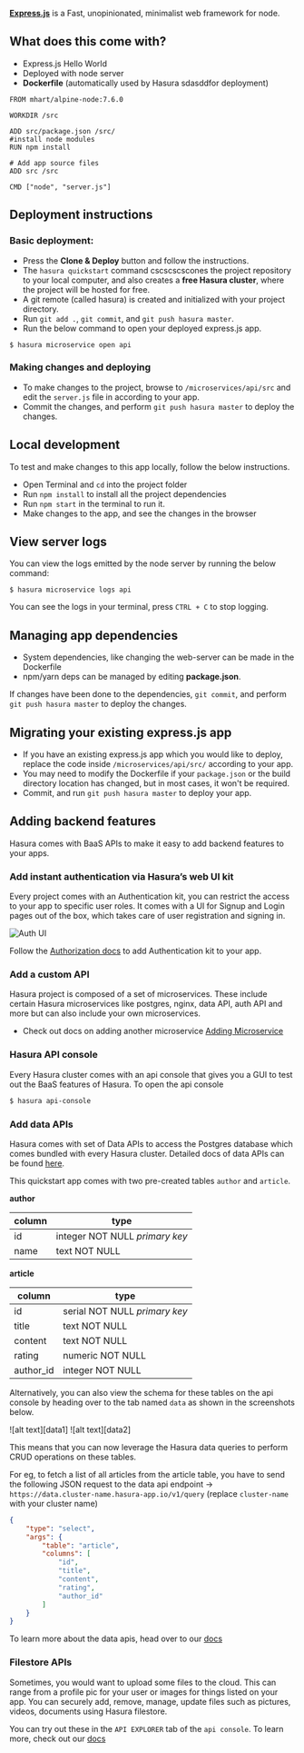 [**Express.js**](http://expressjs.com) is a Fast, unopinionated, minimalist web framework for node.

## What does this come with?

* Express.js Hello World
* Deployed with node server
* **Dockerfile** (automatically used by Hasura sdasddfor deployment)

```
FROM mhart/alpine-node:7.6.0

WORKDIR /src

ADD src/package.json /src/
#install node modules
RUN npm install

# Add app source files
ADD src /src

CMD ["node", "server.js"]
```

## Deployment instructions

### Basic deployment:

* Press the **Clone & Deploy** button and follow the instructions.
* The `hasura quickstart` command cscscscscones the project repository to your local computer, and also creates a **free Hasura cluster**, where the project will be hosted for free.
* A git remote (called hasura) is created and initialized with your project directory.
* Run `git add .`, `git commit`, and `git push hasura master`.
* Run the below command to open your deployed express.js app.
``` shell
$ hasura microservice open api
```

### Making changes and deploying

* To make changes to the project, browse to `/microservices/api/src` and edit the `server.js` file in according to your app.
* Commit the changes, and perform `git push hasura master` to deploy the changes.

## Local development

To test and make changes to this app locally, follow the below instructions.
* Open Terminal and `cd` into the project folder
* Run `npm install` to install all the project dependencies
* Run `npm start` in the terminal to run it.
* Make changes to the app, and see the changes in the browser

## View server logs

You can view the logs emitted by the node server by running the below command:

``` shell
$ hasura microservice logs api
```
You can see the logs in your terminal, press `CTRL + C` to stop logging.

## Managing app dependencies

* System dependencies, like changing the web-server can be made in the Dockerfile
* npm/yarn deps can be managed by editing **package.json**.

If changes have been done to the dependencies, `git commit`, and perform `git push hasura master` to deploy the changes.

## Migrating your existing express.js app

* If you have an existing express.js app which you would like to deploy, replace the code inside `/microservices/api/src/` according to your app.
* You may need to modify the Dockerfile if your `package.json` or the build directory location has changed, but in most cases, it won't be required.
* Commit, and run `git push hasura master` to deploy your app.

## Adding backend features

Hasura comes with BaaS APIs to make it easy to add backend features to your apps.

### Add instant authentication via Hasura’s web UI kit

Every project comes with an Authentication kit, you can restrict the access to your app to specific user roles.
It comes with a UI for Signup and Login pages out of the box, which takes care of user registration and signing in.

![Auth UI](https://docs.hasura.io/0.15/_images/uikit-dark.png)

Follow the [Authorization docs](https://docs.hasura.io/0.15/manual/users/uikit.html) to add Authentication kit to your app.

### Add a custom API

Hasura project is composed of a set of microservices. These include certain Hasura microservices like postgres, nginx, data API, auth API and more but can also include your own microservices.

* Check out docs on adding another microservice [Adding Microservice](https://docs.hasura.io/0.15/manual/custom-microservices/index.html)

### Hasura API console

Every Hasura cluster comes with an api console that gives you a GUI to test out the BaaS features of Hasura. To open the api console

```sh
$ hasura api-console
```


### Add data APIs

Hasura comes with set of Data APIs to access the Postgres database which comes bundled with every Hasura cluster.
Detailed docs of data APIs can be found [here](https://docs.hasura.io/0.15/manual/data/index.html).

This quickstart app comes with two pre-created tables `author` and `article`.

**author**

column | type
--- | ---
id | integer NOT NULL *primary key*
name | text NOT NULL

**article**

column | type
--- | ---
id | serial NOT NULL *primary key*
title | text NOT NULL
content | text NOT NULL
rating | numeric NOT NULL
author_id | integer NOT NULL

Alternatively, you can also view the schema for these tables on the api console by heading over to the tab named `data` as shown in the screenshots below.

![alt text][data1]
![alt text][data2]

This means that you can now leverage the Hasura data queries to perform CRUD operations on these tables.

For eg, to fetch a list of all articles from the article table, you have to send the following JSON request to the data api endpoint -> `https://data.cluster-name.hasura-app.io/v1/query` (replace `cluster-name` with your cluster name)

```json
{
    "type": "select",
    "args": {
        "table": "article",
        "columns": [
            "id",
            "title",
            "content",
            "rating",
            "author_id"
        ]
    }
}
```

To learn more about the data apis, head over to our [docs](https://docs.hasura.io/0.15/manual/data/index.html)

### Filestore APIs

Sometimes, you would want to upload some files to the cloud. This can range from a profile pic for your user or images for things listed on your app. You can securely add, remove, manage, update files such as pictures, videos, documents using Hasura filestore.

You can try out these in the `API EXPLORER` tab of the `api console`. To learn more, check out our [docs](https://docs.hasura.io/0.15/manual/users/index.html)
